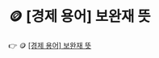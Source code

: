 # 🪙 [경제 용어] 보완재 뜻

 :point_right: 🪙 <a href='https://finrel.tistory.com/entry/%F0%9F%AA%99-%EA%B2%BD%EC%A0%9C-%EC%9A%A9%EC%96%B4-%EB%B3%B4%EC%99%84%EC%9E%AC-%EB%9C%BB' target='_blank'>[경제 용어] 보완재 뜻</a>

